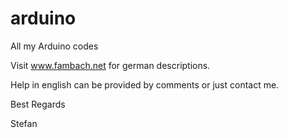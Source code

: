 # arduino

All my Arduino codes

Visit www.fambach.net for german descriptions.

Help in english can be provided by comments or just contact me.

Best Regards

Stefan 
